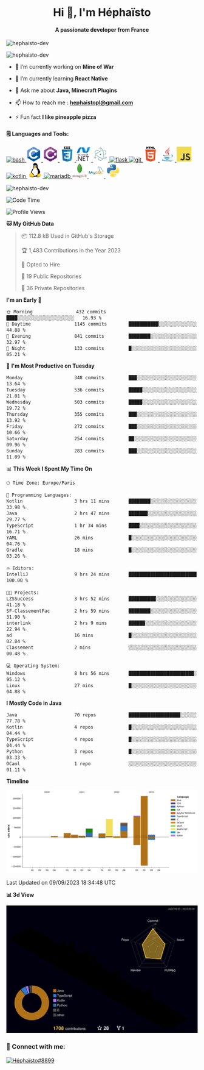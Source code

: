 <h1 align="center">Hi 👋, I'm Héphaïsto</h1>
<h4 align="center">A passionate developer from France</h4>

<p align="left"> <img src="https://komarev.com/ghpvc/?username=hephaisto-dev&label=Profile%20views&color=0e75b6&style=flat" alt="hephaisto-dev" /> </p>

<img src="https://github-profile-trophy.vercel.app/?username=hephaisto-dev&no-bg=true&theme=algolia&no-frame=true&row=1" alt="hephaisto-dev" />

- 🔭 I’m currently working on **Mine of War**

- 🌱 I’m currently learning **React Native**

- 💬 Ask me about **Java, Minecraft Plugins**

- 📫 How to reach me : **hephaistopl@gmail.com**

- ⚡ Fun fact **I like pineapple pizza**

<h4 align="left">🗒️ Languages and Tools:</h4>
<p align="left"> <a href="https://www.gnu.org/software/bash/" target="_blank" rel="noreferrer"> <img src="https://www.vectorlogo.zone/logos/gnu_bash/gnu_bash-icon.svg" alt="bash" width="40" height="40"/> </a> <a href="https://www.cprogramming.com/" target="_blank" rel="noreferrer"> <img src="https://raw.githubusercontent.com/devicons/devicon/master/icons/c/c-original.svg" alt="c" width="40" height="40"/> </a> <a href="https://www.w3schools.com/cs/" target="_blank" rel="noreferrer"> <img src="https://raw.githubusercontent.com/devicons/devicon/master/icons/csharp/csharp-original.svg" alt="csharp" width="40" height="40"/> </a> <a href="https://www.w3schools.com/css/" target="_blank" rel="noreferrer"> <img src="https://raw.githubusercontent.com/devicons/devicon/master/icons/css3/css3-original-wordmark.svg" alt="css3" width="40" height="40"/> </a> <a href="https://dotnet.microsoft.com/" target="_blank" rel="noreferrer"> <img src="https://raw.githubusercontent.com/devicons/devicon/master/icons/dot-net/dot-net-original-wordmark.svg" alt="dotnet" width="40" height="40"/> </a> <a href="https://www.electronjs.org" target="_blank" rel="noreferrer"> <img src="https://raw.githubusercontent.com/devicons/devicon/master/icons/electron/electron-original.svg" alt="electron" width="40" height="40"/> </a> <a href="https://flask.palletsprojects.com/" target="_blank" rel="noreferrer"> <img src="https://www.vectorlogo.zone/logos/pocoo_flask/pocoo_flask-icon.svg" alt="flask" width="40" height="40"/> </a> <a href="https://git-scm.com/" target="_blank" rel="noreferrer"> <img src="https://www.vectorlogo.zone/logos/git-scm/git-scm-icon.svg" alt="git" width="40" height="40"/> </a> <a href="https://www.w3.org/html/" target="_blank" rel="noreferrer"> <img src="https://raw.githubusercontent.com/devicons/devicon/master/icons/html5/html5-original-wordmark.svg" alt="html5" width="40" height="40"/> </a> <a href="https://www.java.com" target="_blank" rel="noreferrer"> <img src="https://raw.githubusercontent.com/devicons/devicon/master/icons/java/java-original.svg" alt="java" width="40" height="40"/> </a> <a href="https://developer.mozilla.org/en-US/docs/Web/JavaScript" target="_blank" rel="noreferrer"> <img src="https://raw.githubusercontent.com/devicons/devicon/master/icons/javascript/javascript-original.svg" alt="javascript" width="40" height="40"/> </a> <a href="https://kotlinlang.org" target="_blank" rel="noreferrer"> <img src="https://www.vectorlogo.zone/logos/kotlinlang/kotlinlang-icon.svg" alt="kotlin" width="40" height="40"/> </a> <a href="https://www.linux.org/" target="_blank" rel="noreferrer"> <img src="https://raw.githubusercontent.com/devicons/devicon/master/icons/linux/linux-original.svg" alt="linux" width="40" height="40"/> </a> <a href="https://mariadb.org/" target="_blank" rel="noreferrer"> <img src="https://www.vectorlogo.zone/logos/mariadb/mariadb-icon.svg" alt="mariadb" width="40" height="40"/> </a> <a href="https://www.mongodb.com/" target="_blank" rel="noreferrer"> <img src="https://raw.githubusercontent.com/devicons/devicon/master/icons/mongodb/mongodb-original-wordmark.svg" alt="mongodb" width="40" height="40"/> </a> <a href="https://www.mysql.com/" target="_blank" rel="noreferrer"> <img src="https://raw.githubusercontent.com/devicons/devicon/master/icons/mysql/mysql-original-wordmark.svg" alt="mysql" width="40" height="40"/> </a> <a href="https://www.python.org" target="_blank" rel="noreferrer"> <img src="https://raw.githubusercontent.com/devicons/devicon/master/icons/python/python-original.svg" alt="python" width="40" height="40"/> </a> </p>


<p><img align="center" src="https://github-readme-streak-stats.herokuapp.com/?user=hephaisto-dev&theme=transparent" alt="hephaisto-dev" /></p>

<!--START_SECTION:waka-->
![Code Time](http://img.shields.io/badge/Code%20Time-322%20hrs%2028%20mins-blue)

![Profile Views](http://img.shields.io/badge/Profile%20Views-11-blue)

**🐱 My GitHub Data** 

> 📦 112.8 kB Used in GitHub's Storage 
 > 
> 🏆 1,483 Contributions in the Year 2023
 > 
> 💼 Opted to Hire
 > 
> 📜 19 Public Repositories 
 > 
> 🔑 36 Private Repositories 
 > 
**I'm an Early 🐤** 

```text
🌞 Morning                432 commits         ████░░░░░░░░░░░░░░░░░░░░░   16.93 % 
🌆 Daytime                1145 commits        ███████████░░░░░░░░░░░░░░   44.88 % 
🌃 Evening                841 commits         ████████░░░░░░░░░░░░░░░░░   32.97 % 
🌙 Night                  133 commits         █░░░░░░░░░░░░░░░░░░░░░░░░   05.21 % 
```
📅 **I'm Most Productive on Tuesday** 

```text
Monday                   348 commits         ███░░░░░░░░░░░░░░░░░░░░░░   13.64 % 
Tuesday                  536 commits         █████░░░░░░░░░░░░░░░░░░░░   21.01 % 
Wednesday                503 commits         █████░░░░░░░░░░░░░░░░░░░░   19.72 % 
Thursday                 355 commits         ███░░░░░░░░░░░░░░░░░░░░░░   13.92 % 
Friday                   272 commits         ███░░░░░░░░░░░░░░░░░░░░░░   10.66 % 
Saturday                 254 commits         ██░░░░░░░░░░░░░░░░░░░░░░░   09.96 % 
Sunday                   283 commits         ███░░░░░░░░░░░░░░░░░░░░░░   11.09 % 
```


📊 **This Week I Spent My Time On** 

```text
🕑︎ Time Zone: Europe/Paris

💬 Programming Languages: 
Kotlin                   3 hrs 11 mins       ████████░░░░░░░░░░░░░░░░░   33.98 % 
Java                     2 hrs 47 mins       ███████░░░░░░░░░░░░░░░░░░   29.77 % 
TypeScript               1 hr 34 mins        ████░░░░░░░░░░░░░░░░░░░░░   16.71 % 
YAML                     26 mins             █░░░░░░░░░░░░░░░░░░░░░░░░   04.76 % 
Gradle                   18 mins             █░░░░░░░░░░░░░░░░░░░░░░░░   03.26 % 

🔥 Editors: 
IntelliJ                 9 hrs 24 mins       █████████████████████████   100.00 % 

🐱‍💻 Projects: 
LZSSuccess               3 hrs 52 mins       ██████████░░░░░░░░░░░░░░░   41.18 % 
SF-ClassementFac         2 hrs 59 mins       ████████░░░░░░░░░░░░░░░░░   31.90 % 
interlink                2 hrs 9 mins        ██████░░░░░░░░░░░░░░░░░░░   22.94 % 
ad                       16 mins             █░░░░░░░░░░░░░░░░░░░░░░░░   02.84 % 
Classement               2 mins              ░░░░░░░░░░░░░░░░░░░░░░░░░   00.48 % 

💻 Operating System: 
Windows                  8 hrs 56 mins       ████████████████████████░   95.12 % 
Linux                    27 mins             █░░░░░░░░░░░░░░░░░░░░░░░░   04.88 % 
```

**I Mostly Code in Java** 

```text
Java                     70 repos            ███████████████████░░░░░░   77.78 % 
Kotlin                   4 repos             █░░░░░░░░░░░░░░░░░░░░░░░░   04.44 % 
TypeScript               4 repos             █░░░░░░░░░░░░░░░░░░░░░░░░   04.44 % 
Python                   3 repos             █░░░░░░░░░░░░░░░░░░░░░░░░   03.33 % 
OCaml                    1 repo              ░░░░░░░░░░░░░░░░░░░░░░░░░   01.11 % 
```



**Timeline**

![Lines of Code chart](https://raw.githubusercontent.com/Hephaisto-dev/Hephaisto-dev/main/assets/bar_graph.png)


 Last Updated on 09/09/2023 18:34:48 UTC
<!--END_SECTION:waka-->
**📊 3d View**

![3d chart](https://github.com/Hephaisto-dev/Hephaisto-dev/blob/main/profile-3d-contrib/profile-night-rainbow.svg)

<h3 align="left">🤝 Connect with me:</h3>
<p align="left">
<a href="https://discord.gg/Héphaïsto#8899" target="blank"><img align="center" src="https://raw.githubusercontent.com/rahuldkjain/github-profile-readme-generator/master/src/images/icons/Social/discord.svg" alt="Héphaïsto#8899" height="30" width="40" /></a>
</p>
